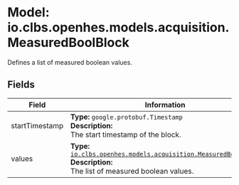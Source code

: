 # Model: io.clbs.openhes.models.acquisition.MeasuredBoolBlock

Defines a list of measured boolean values.

## Fields

| Field | Information |
| --- | --- |
| startTimestamp | <b>Type:</b> `google.protobuf.Timestamp`<br><b>Description:</b><br>The start timestamp of the block. |
| values | <b>Type:</b> [`io.clbs.openhes.models.acquisition.MeasuredBoolValue`](model-io-clbs-openhes-models-acquisition-measuredboolvalue.md)<br><b>Description:</b><br>The list of measured boolean values. |

